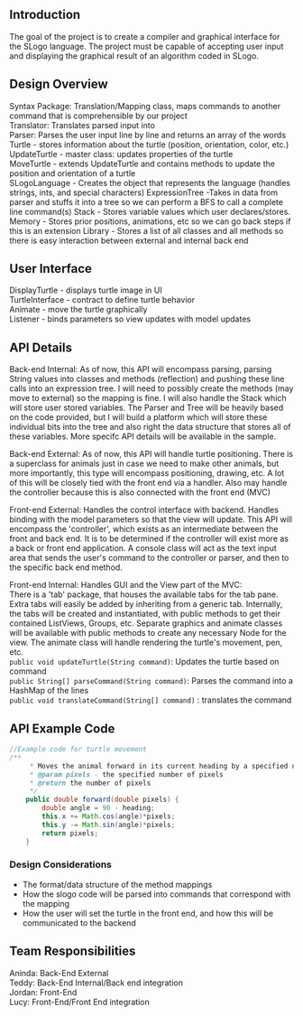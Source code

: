## Introduction
The goal of the project is to create a compiler and graphical interface for the SLogo language. The project must be capable of accepting user input and displaying the graphical result of an algorithm coded in SLogo.


## Design Overview
Syntax Package: Translation/Mapping class, maps commands to another command that is comprehensible by our project  
Translator: Translates parsed input into   
Parser: Parses the user input line by line and returns an array of the words  
Turtle - stores information about the turtle (position, orientation, color, etc.)  
UpdateTurtle - master class: updates properties of the turtle  
MoveTurtle - extends UpdateTurtle and contains methods to update the position and orientation of a turtle   
SLogoLanguage - Creates the object that represents the language (handles strings, ints, and special characters) 
ExpressionTree -Takes in data from parser and stuffs it into a tree so we can perform a BFS to call a complete line command(s)
Stack - Stores variable values which user declares/stores.  
Memory - Stores prior positions, animations, etc so we can go back steps if this is an extension
Library - Stores a list of all classes and all methods so there is easy interaction between external and internal back end
## User Interface
DisplayTurtle - displays turtle image in UI  
TurtleInterface - contract to define turtle behavior  
Animate - move the turtle graphically  
Listener - binds parameters so view updates with model updates

## API Details 
Back-end Internal: As of now, this API will encompass parsing, parsing String values into classes and methods (reflection)
and pushing these line calls into an expression tree.  I will need to possibly create the methods (may move to external) so
the mapping is fine.  I will also handle the Stack which will store user stored variables.  The Parser and Tree will be 
heavily based on the code provided, but I will build a platform which will store these individual bits into the tree and 
also right the data structure that stores all of these variables. More specifc API details will be available in the sample.

Back-end External: As of now, this API will handle turtle positioning.  There is a superclass for animals just in case we need
to make other animals, but more importantly, this type will encompass positioning, drawing, etc.  A lot of this will be closely 
tied with the front end via a handler.  Also may handle the controller because this is also connected with the front end (MVC)

Front-end External: Handles the control interface with backend. Handles binding with the model parameters so that the view will update.
This API will encompass the 'controller', which exists as an intermediate between the front and back end. It is to be determined if the controller
will exist more as a back or front end application. A console class will act as the text input area that sends the user's command to the 
controller or parser, and then to the specific back end method. 

Front-end Internal: Handles GUI and the View part of the MVC:<br />
There is a 'tab' package, that houses the available tabs for the tab pane. Extra tabs will easily be added by inheriting from a generic tab. 
Internally, the tabs will be created and instantiated, with public methods to get their contained ListViews, Groups, etc. 
Separate graphics and animate classes will be available with public methods to create any necessary Node for the view. The animate class will
handle rendering the turtle's movement, pen, etc. <br/>
```public void updateTurtle(String command)```: Updates the turtle based on command  <br/>
```public String[] parseCommand(String command)```: Parses the command into a HashMap of the lines  <br/>
```public void translateCommand(String[] command)``` : translates the command


## API Example Code
```java
//Example code for turtle movement 
/**
	 * Moves the animal forward in its current heading by a specified number of pixels
	 * @param pixels - the specified number of pixels
	 * @return the number of pixels
	 */
	public double forward(double pixels) {
		double angle = 90 - heading;
		this.x += Math.cos(angle)*pixels;
		this.y -= Math.sin(angle)*pixels;
		return pixels;
	}

```

### Design Considerations 
* The format/data structure of the method mappings
* How the slogo code will be parsed into commands that correspond with the mapping
* How the user will set the turtle in the front end, and how this will be communicated to the backend

## Team Responsibilities
Aninda: Back-End External<br/>
Teddy: Back-End Internal/Back end integration  <br/>
Jordan: Front-End<br/>
Lucy: Front-End/Front End integration